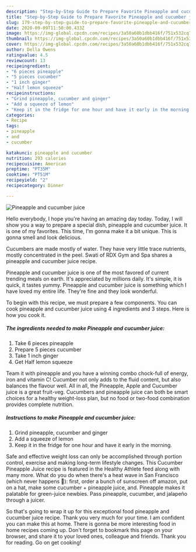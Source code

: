 ```yaml
---
description: "Step-by-Step Guide to Prepare Favorite Pineapple and cucumber juice"
title: "Step-by-Step Guide to Prepare Favorite Pineapple and cucumber juice"
slug: 179-step-by-step-guide-to-prepare-favorite-pineapple-and-cucumber-juice
date: 2020-09-09T11:50:00.433Z
image: https://img-global.cpcdn.com/recipes/3a50a60b1dbb416f/751x532cq70/pineapple-and-cucumber-juice-recipe-main-photo.jpg
thumbnail: https://img-global.cpcdn.com/recipes/3a50a60b1dbb416f/751x532cq70/pineapple-and-cucumber-juice-recipe-main-photo.jpg
cover: https://img-global.cpcdn.com/recipes/3a50a60b1dbb416f/751x532cq70/pineapple-and-cucumber-juice-recipe-main-photo.jpg
author: Della Owens
ratingvalue: 4.5
reviewcount: 13
recipeingredient:
- "6 pieces pineapple"
- "5 pieces cucumber"
- "1 inch ginger"
- "Half lemon squeeze"
recipeinstructions:
- "Grind pineapple, cucumber and ginger"
- "Add a squeeze of lemon"
- "Keep it in the fridge for one hour and have it early in the morning."
categories:
- Recipe
tags:
- pineapple
- and
- cucumber

katakunci: pineapple and cucumber 
nutrition: 293 calories
recipecuisine: American
preptime: "PT35M"
cooktime: "PT51M"
recipeyield: "2"
recipecategory: Dinner

---
```



![Pineapple and cucumber juice](https://img-global.cpcdn.com/recipes/3a50a60b1dbb416f/751x532cq70/pineapple-and-cucumber-juice-recipe-main-photo.jpg)

Hello everybody, I hope you're having an amazing day today. Today, I will show you a way to prepare a special dish, pineapple and cucumber juice. It is one of my favorites. This time, I'm gonna make it a bit unique. This is gonna smell and look delicious.

Cucumbers are made mostly of water. They have very little trace nutrients, mostly concentrated in the peel. Swati of RDX Gym and Spa shares a pineapple and cucumber juice recipe.

Pineapple and cucumber juice is one of the most favored of current trending meals on earth. It's appreciated by millions daily. It's simple, it is quick, it tastes yummy. Pineapple and cucumber juice is something which I have loved my entire life. They're fine and they look wonderful.


To begin with this recipe, we must prepare a few components. You can cook pineapple and cucumber juice using 4 ingredients and 3 steps. Here is how you cook it.

<!--inarticleads1-->

##### The ingredients needed to make Pineapple and cucumber juice:

1. Take 6 pieces pineapple
1. Prepare 5 pieces cucumber
1. Take 1 inch ginger
1. Get Half lemon squeeze


Team it with pineapple and you have a winning combo chock-full of energy, iron and vitamin C! Cucumber not only adds to the fluid content, but also balances the flavour well. All in all, the Pineapple, Apple and Cucumber juice is a great fruit-veg. Cucumbers and pineapple juice can both be smart choices for a healthy weight-loss plan, but no food or two-food combination provides complete nutrition. 

<!--inarticleads2-->

##### Instructions to make Pineapple and cucumber juice:

1. Grind pineapple, cucumber and ginger
1. Add a squeeze of lemon
1. Keep it in the fridge for one hour and have it early in the morning.


Safe and effective weight loss can only be accomplished through portion control, exercise and making long-term lifestyle changes. This Cucumber Pineapple Juice recipe is featured in the Healthy Athlete feed along with many more. What do you do when there&#39;s a heat wave in San Francisco (which never happens 🤔): first, order a bunch of sunscreen off amazon, put on a hat, make some cucumber + pineapple juice, and. Pineapple makes it palatable for green-juice newbies. Pass pineapple, cucumber, and jalapeño through a juicer. 

So that's going to wrap it up for this exceptional food pineapple and cucumber juice recipe. Thank you very much for your time. I am confident you can make this at home. There is gonna be more interesting food in home recipes coming up. Don't forget to bookmark this page on your browser, and share it to your loved ones, colleague and friends. Thank you for reading. Go on get cooking!
